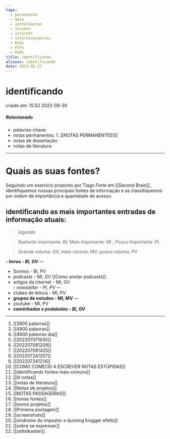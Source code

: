 ```yaml
---
tags:
  - permanente
  - meta
  - zettelkasten
  - insumos
  - internet
  - interessesgerais
  - BiGv
  - PiPv
  - MiMv
title: identificando
aliases: identificando
date: 2023-02-27
---
```


# identificando

criado em: 15:52 2022-09-30

##### Relacionado

- palavras-chave: 
- notas permanentes: 1. [[NOTAS PERMANENTES1]]
- notas de dissertação:
- notas de literatura: 

---

# Quais as suas fontes?

Seguindo um exercício proposto por Tiago Forte em [[Second Brain]], identifiquemos nossas principais fontes de informação e as classifiquemos por ordem de importância e quantidade de acesso.

## identificando as mais importantes entradas de informação atuais:

>*legenda*

>

>Bastante importante: BI; Meio Importante: MI ; Pouco Importante: PI. 

>

>Grande volume: GV; meio volume: MV; pouco volume: PV

***- livros - BI, GV*** —

- Sonhos - BI, PV 
- podcasts - MI, GV [[Como anotar podcasts]]
- artigos da internet - MI, GV  
*- newsletter - PI, PV* —
- clubes de leitura - MI, PV
- **grupos de estudos - MI, MV** —
- youtube - MI, PV
- ***caminhadas e pedaladas - BI, GV*** 

---
2. [[3900 palavras]]
3. [[4900 palavras]]
4. [[4900 palavras dia]]
5. [[202207071630]]
6. [[202207081209]]
7. [[202207091425]]
8. [[202207241207]]
9. [[202207241214]]
10. [[COMO COMECEI A ESCREVER NOTAS ESTÚPIDAS]]
11. [[identificando fontes mais comuns]]
12. [[lit notas]]
13. [[notas de literatura]]
14. [[Notas de projetos]]
15. [[NOTAS PASSAGEIRAS]]
16. [[novas fontes]]
17. [[novos projetos]]
18. [[Primeira postagem]]
19. [[screenshots]]
20. [[sindrome do impostor e dunning krugger efeito]]
21. [[sobre se expressar]]
22. [[zettelkasten]]
